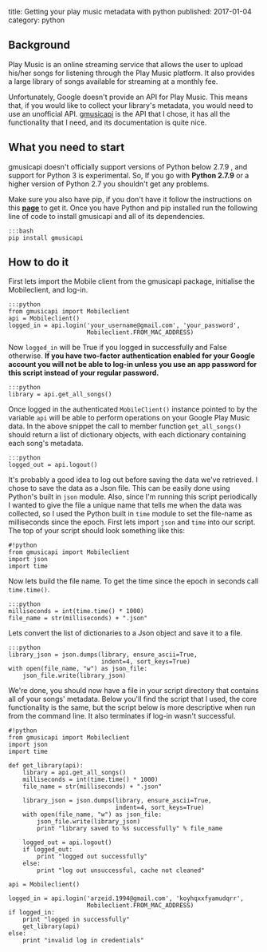 title: Getting your play music metadata with python
published: 2017-01-04
category: python

## Background ##
Play Music is an online streaming service that allows the user to upload his/her songs for listening through the Play Music platform. It also provides a large library of songs available for streaming at a monthly fee.

Unfortunately, Google doesn't provide an API for Play Music. This means that, if you would like to collect your library's metadata, you would need to use an unofficial  API. [gmusicapi](http://unofficial-google-music-api.readthedocs.io/en/latest/index.html "gmusicapi") is the API that I chose, it has all the functionality that I need, and its documentation is quite nice.

## What you need to start ##
gmusicapi doesn't officially support versions of Python below 2.7.9 , and support for Python 3 is experimental. So, If you go with **Python 2.7.9** or a higher version of Python 2.7 you shouldn't get any problems.

Make sure you also have pip, if you don't have it follow the instructions on this **[page](https://packaging.python.org/installing/#install-pip-setuptools-and-wheel "install pip")** to get it. Once you have Python and pip installed run the following line of code to install gmusicapi and all of its dependencies.

    :::bash
    pip install gmusicapi

## How to do it ##
First lets import the Mobile client from the gmusicapi package, initialise the Mobileclient, and log-in.

    :::python
    from gmusicapi import Mobileclient
    api = Mobileclient()
    logged_in = api.login('your_username@gmail.com', 'your_password',
                          Mobileclient.FROM_MAC_ADDRESS)

Now `logged_in` will be True if you logged in successfully and False otherwise. **If you have two-factor authentication enabled for your Google account you will not be able to log-in unless you use an app password for this script instead of your regular password.**

    :::python
    library = api.get_all_songs()

Once logged in the authenticated `MobileClient()` instance pointed to by the variable `api` will be able to perform operations on your Google Play Music data. In the above snippet the call to member function `get_all_songs()` should return a list of dictionary objects, with each dictionary containing each song's metadata. 

    :::python
    logged_out = api.logout()

It's probably a good idea to log out before saving the data we've retrieved. I chose to save the data as a Json file. This can be easily done using Python's built in `json` module. Also, since I'm running this script periodically I wanted to give the file a unique name that tells me when the data was collected, so I used the Python built in `time` module to set the file-name as milliseconds since the epoch. First lets import `json` and `time` into our script. The top of your script should look something like this:

    #!python
    from gmusicapi import Mobileclient
    import json
    import time

Now lets build the file name. To get the time since the epoch in seconds call `time.time()`.

    :::python
    milliseconds = int(time.time() * 1000)
    file_name = str(milliseconds) + ".json"

Lets convert the list of dictionaries to a Json object and save it to a file.

    :::python
    library_json = json.dumps(library, ensure_ascii=True, 
                              indent=4, sort_keys=True)
    with open(file_name, "w") as json_file:
        json_file.write(library_json)

We're done, you should now have a file in your script directory that contains all of your songs' metadata. Below you'll find the script that I used, the core functionality is the same, but the script below is more descriptive when run from the command line. It also terminates if log-in wasn't successful.

    #!python
    from gmusicapi import Mobileclient
    import json
    import time
    
    def get_library(api):
        library = api.get_all_songs()
        milliseconds = int(time.time() * 1000)
        file_name = str(milliseconds) + ".json"
    
        library_json = json.dumps(library, ensure_ascii=True, 
                                  indent=4, sort_keys=True)
        with open(file_name, "w") as json_file:
            json_file.write(library_json)
            print "library saved to %s successfully" % file_name
    
        logged_out = api.logout()
        if logged_out:
            print "logged out successfully"
        else:
            print "log out unsuccessful, cache not cleaned"
    
    api = Mobileclient()
    
    logged_in = api.login('arzeid.1994@gmail.com', 'koyhqxxfyamudqrr', 
                          Mobileclient.FROM_MAC_ADDRESS)
    if logged_in:
        print "logged in successfully"
        get_library(api)
    else:
        print "invalid log in credentials"